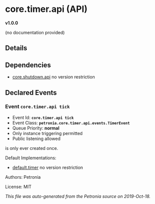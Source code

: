 # core.timer.api (API)
**v1.0.0**

(no documentation provided)

## Details


## Dependencies

* [core.shutdown.api](core.shutdown.api.md)
  no version restriction




## Declared Events


### Event `core.timer.api tick`

* Event Id: **`core.timer.api tick`**
* Event Class: **`petronia.core.timer.api.events.TimerEvent`**
* Queue Priority: **normal**
* Only instance triggering permitted
* Public listening allowed

is only ever created once.







Default Implementations:
* [default.timer](default.timer.md)
  no version restriction


Authors: Petronia

License: MIT

*This file was auto-generated from the Petronia source on 2019-Oct-18.*
